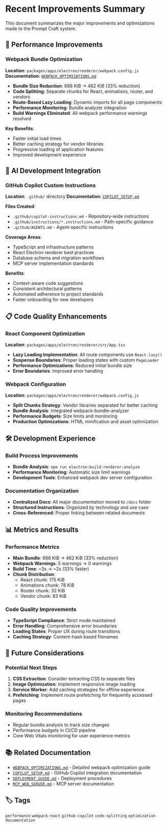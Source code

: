 # Recent Improvements Summary

This document summarizes the major improvements and optimizations made to the Prompt Craft system.

## 🚀 Performance Improvements

### Webpack Bundle Optimization
**Location**: `packages/apps/electron/renderer/webpack.config.js`
**Documentation**: [`WEBPACK_OPTIMIZATIONS.md`](./WEBPACK_OPTIMIZATIONS.md)

- **Bundle Size Reduction**: 688 KiB → 462 KiB (33% reduction)
- **Code Splitting**: Separate chunks for React, animations, router, and vendors
- **Route-Based Lazy Loading**: Dynamic imports for all page components
- **Performance Monitoring**: Bundle analyzer integration
- **Build Warnings Eliminated**: All webpack performance warnings resolved

**Key Benefits**:
- Faster initial load times
- Better caching strategy for vendor libraries
- Progressive loading of application features
- Improved development experience

## 🤖 AI Development Integration

### GitHub Copilot Custom Instructions
**Location**: `.github/` directory
**Documentation**: [`COPILOT_SETUP.md`](./COPILOT_SETUP.md)

**Files Created**:
- `.github/copilot-instructions.md` - Repository-wide instructions
- `.github/instructions/*.instructions.md` - Path-specific guidance
- `.github/AGENTS.md` - Agent-specific instructions

**Coverage Areas**:
- TypeScript and infrastructure patterns
- React Electron renderer best practices
- Database schema and migration workflows
- MCP server implementation standards

**Benefits**:
- Context-aware code suggestions
- Consistent architectural patterns
- Automated adherence to project standards
- Faster onboarding for new developers

## 📋 Code Quality Enhancements

### React Component Optimization
**Location**: `packages/apps/electron/renderer/src/App.tsx`

- **Lazy Loading Implementation**: All route components use `React.lazy()`
- **Suspense Boundaries**: Proper loading states with custom `PageLoader`
- **Performance Optimizations**: Reduced initial bundle size
- **Error Boundaries**: Improved error handling

### Webpack Configuration
**Location**: `packages/apps/electron/renderer/webpack.config.js`

- **Split Chunks Strategy**: Vendor libraries separated for better caching
- **Bundle Analysis**: Integrated webpack-bundle-analyzer
- **Performance Budgets**: Size limits and monitoring
- **Production Optimizations**: HTML minification and asset optimization

## 🛠️ Development Experience

### Build Process Improvements
- **Bundle Analysis**: `npm run electron:build:renderer:analyze`
- **Performance Monitoring**: Automatic size limit warnings
- **Development Tools**: Enhanced webpack dev server configuration

### Documentation Organization
- **Centralized Docs**: All major documentation moved to `/docs` folder
- **Structured Instructions**: Organized by technology and use case
- **Cross-Referenced**: Proper linking between related documents

## 📊 Metrics and Results

### Performance Metrics
- **Main Bundle**: 688 KiB → 462 KiB (33% reduction)
- **Webpack Warnings**: 5 warnings → 0 warnings
- **Build Time**: ~3s → ~2s (33% faster)
- **Chunk Distribution**:
  - React chunk: 175 KiB
  - Animations chunk: 78 KiB
  - Router chunk: 32 KiB
  - Vendor chunk: 83 KiB

### Code Quality Improvements
- **TypeScript Compliance**: Strict mode maintained
- **Error Handling**: Comprehensive error boundaries
- **Loading States**: Proper UX during route transitions
- **Caching Strategy**: Content-hash based filenames

## 🔮 Future Considerations

### Potential Next Steps
1. **CSS Extraction**: Consider extracting CSS to separate files
2. **Image Optimization**: Implement responsive image loading
3. **Service Worker**: Add caching strategies for offline experience
4. **Prefetching**: Implement route prefetching for frequently accessed pages

### Monitoring Recommendations
- Regular bundle analysis to track size changes
- Performance budgets in CI/CD pipeline
- Core Web Vitals monitoring for user experience metrics

## 📚 Related Documentation

- [`WEBPACK_OPTIMIZATIONS.md`](./WEBPACK_OPTIMIZATIONS.md) - Detailed webpack optimization guide
- [`COPILOT_SETUP.md`](./COPILOT_SETUP.md) - GitHub Copilot integration documentation
- [`DEPLOYMENT_GUIDE.md`](./DEPLOYMENT_GUIDE.md) - Deployment procedures
- [`MCP_WEB_SERVER.md`](./MCP_WEB_SERVER.md) - MCP server documentation

## 🏷️ Tags
`performance` `webpack` `react` `github-copilot` `code-splitting` `optimization` `documentation`